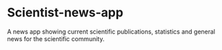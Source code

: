 # Scientist-news-app
A news app showing current scientific publications, statistics and general news for the scientific community.
